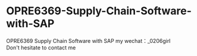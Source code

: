 # OPRE6369-Supply-Chain-Software-with-SAP
OPRE6369 Supply Chain Software with SAP my wechat：_0206girl Don't hesitate to contact me
